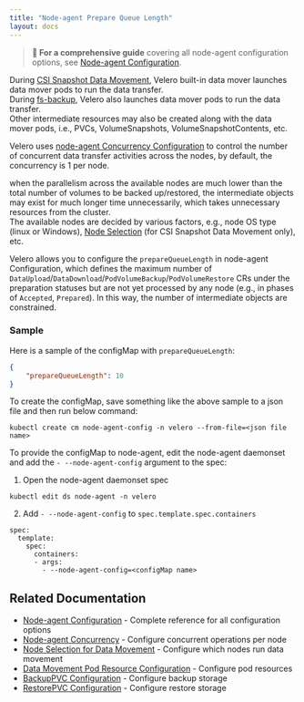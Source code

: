 ```yaml
---
title: "Node-agent Prepare Queue Length"
layout: docs
---
```


> **📖 For a comprehensive guide** covering all node-agent configuration options, see [Node-agent Configuration](node-agent-config.md).

During [CSI Snapshot Data Movement][1], Velero built-in data mover launches data mover pods to run the data transfer.  
During [fs-backup][2], Velero also launches data mover pods to run the data transfer.  
Other intermediate resources may also be created along with the data mover pods, i.e., PVCs, VolumeSnapshots, VolumeSnapshotContents, etc.  

Velero uses [node-agent Concurrency Configuration][3] to control the number of concurrent data transfer activities across the nodes, by default, the concurrency is 1 per node.  

when the parallelism across the available nodes are much lower than the total number of volumes to be backed up/restored, the intermediate objects may exist for much longer time unnecessarily, which takes unnecessary resources from the cluster.  
The available nodes are decided by various factors, e.g., node OS type (linux or Windows), [Node Selection][4] (for CSI Snapshot Data Movement only), etc.  

Velero allows you to configure the `prepareQueueLength` in node-agent Configuration, which defines the maximum number of `DataUpload`/`DataDownload`/`PodVolumeBackup`/`PodVolumeRestore` CRs under the preparation statuses but are not yet processed by any node (e.g., in phases of `Accepted`, `Prepared`). In this way, the number of intermediate objects are constrained.  

### Sample
Here is a sample of the configMap with ```prepareQueueLength```:  
```json
{
    "prepareQueueLength": 10
}
``` 

To create the configMap, save something like the above sample to a json file and then run below command:
```
kubectl create cm node-agent-config -n velero --from-file=<json file name>
```

To provide the configMap to node-agent, edit the node-agent daemonset and add the ```- --node-agent-config``` argument to the spec:
1. Open the node-agent daemonset spec  
```
kubectl edit ds node-agent -n velero
```
2. Add ```- --node-agent-config``` to ```spec.template.spec.containers```  
```
spec:
  template:
    spec:
      containers:
      - args:
        - --node-agent-config=<configMap name>
```

## Related Documentation

- [Node-agent Configuration](node-agent-config.md) - Complete reference for all configuration options
- [Node-agent Concurrency](node-agent-concurrency.md) - Configure concurrent operations per node
- [Node Selection for Data Movement](data-movement-node-selection.md) - Configure which nodes run data movement
- [Data Movement Pod Resource Configuration](data-movement-pod-resource-configuration.md) - Configure pod resources
- [BackupPVC Configuration](data-movement-backup-pvc-configuration.md) - Configure backup storage
- [RestorePVC Configuration](data-movement-restore-pvc-configuration.md) - Configure restore storage

[1]: csi-snapshot-data-movement.md
[2]: file-system-backup.md
[3]: node-agent-concurrency.md
[4]: data-movement-node-selection.md